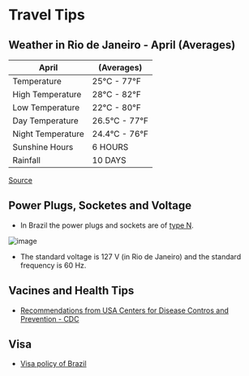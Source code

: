 # Travel Tips

## Weather in Rio de Janeiro - April (Averages)

| April  | (Averages) |
| --- | --- |
| Temperature | 25°C - 77°F |
| High Temperature | 28°C - 82°F |
| Low Temperature | 22°C - 80°F |
| Day Temperature | 26.5°C - 77°F |
| Night Temperature | 24.4°C - 76°F |
| Sunshine Hours | 6 HOURS |
| Rainfall | 10 DAYS |

[Source](https://www.holiday-weather.com/rio_de_janeiro/averages/april/)

## Power Plugs, Socketes and Voltage

* In Brazil the power plugs and sockets are of [type N](https://en.wikipedia.org/wiki/AC_power_plugs_and_sockets#Brazilian_standard_NBR_14136_(Type_N)).

![image](https://www.power-plugs-sockets.com/wp-content/plugins/power-plugs-sockets/img/type_N.jpg)

* The standard voltage is 127 V (in Rio de Janeiro) and the standard frequency is 60 Hz.

## Vacines and Health Tips

* [Recommendations from USA Centers for Disease Contros and Prevention - CDC](https://wwwnc.cdc.gov/travel/destinations/traveler/none/brazil)

## Visa

* [Visa policy of Brazil](https://en.wikipedia.org/wiki/Visa_policy_of_Brazil)
